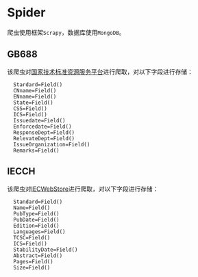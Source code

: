 # Spider
爬虫使用框架`Scrapy`，数据库使用`MongoDB`。

## GB688
该爬虫对[国家技术标准资源服务平台](http://www.gb688.cn)进行爬取，对以下字段进行存储：
```
  Stardard=Field()
  CNname=Field()
  ENname=Field()
  State=Field()
  CSS=Field()
  ICS=Field()
  Issuedate=Field()
  Enforcedate=Field()
  ResponseDept=Field()
  RelevateDept=Field()
  IssueOrganization=Field()
  Remarks=Field()
```

## IECCH
该爬虫对[IECWebStore](https://webstore.iec.ch/)进行爬取，对以下字段进行存储：
```
  Standard=Field()
  Name=Field()
  PubType=Field()
  PubDate=Field()
  Edition=Field()
  Languages=Field()
  TCSC=Field()
  ICS=Field()
  StabilityDate=Field()
  Abstract=Field()
  Pages=Field()
  Size=Field()
```
